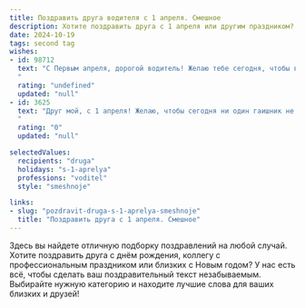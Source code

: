 ```yaml
---
title: Поздравить друга водителя с 1 апреля. Смешное
description: Хотите поздравить друга с 1 апреля или другим праздником? Наш ИИ создаст незабываемое поздравление, а вы обязательно выделитесь среди других.  
date: 2024-10-19
tags: second tag
wishes:
- id: 98712
  text: "С Первым апреля, дорогой водитель! Желаю тебе сегодня, чтобы все твои «попутчики» были исключительно весёлыми, а все дорожные знаки указывали только на шоколадные реки и кисельные берега! Пусть даже гаишники сегодня будут с тобой исключительно добры, а штрафы превращаются в приятные бонусы!  Удачи на дорогах, и пусть твой день будет полон юмора и приятных неожиданностей!
  "
  rating: "undefined"
  updated: "null"
- id: 3625
  text: "Друг мой, с 1 апреля! Желаю, чтобы сегодня ни один гаишник не смотрел в твою сторону, а все дороги вели прямиком к счастью! И пусть твоя машина, как верный конь, всегда будет на ходу, ну, или хотя бы заводится с первого раза!
  "
  rating: "0"
  updated: "null"

selectedValues:
  recipients: "druga"
  holidays: "s-1-aprelya"
  professions: "voditel"
  style: "smeshnoje"

links:
- slug: "pozdravit-druga-s-1-aprelya-smeshnoje"
  title: "Поздравить друга с 1 апреля. Смешное"
---
```


Здесь вы найдете отличную подборку поздравлений на любой случай. 
Хотите поздравить друга с днём рождения, коллегу с профессиональным праздником или близких с Новым годом? У нас есть всё, чтобы сделать ваш поздравительный текст незабываемым. Выбирайте нужную категорию и находите лучшие слова для ваших близких и друзей!
